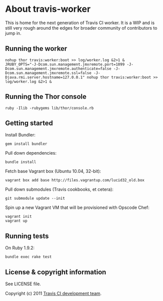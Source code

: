 # About travis-worker #

This is home for the next generation of Travis CI worker. It is a WIP and is still very rough around the edges
for broader community of contributors to jump in.

## Running the worker

    nohup thor travis:worker:boot >> log/worker.log &2>1 &
    JRUBY_OPTS="-J-Dcom.sun.management.jmxremote.port=1099 -J-Dcom.sun.management.jmxremote.authenticate=false -J-Dcom.sun.management.jmxremote.ssl=false -J-Djava.rmi.server.hostname=127.0.0.1" nohup thor travis:worker:boot >> log/worker.log &2>1 &

## Running the Thor console

    ruby -Ilib -rubygems lib/thor/console.rb

## Getting started ##

Install Bundler:

    gem install bundler

Pull down dependencies:

    bundle install

Fetch base Vagrant box (Ubuntu 10.04, 32-bit):

    vagrant box add base http://files.vagrantup.com/lucid32_old.box

Pull down submodules (Travis cookbooks, et cetera):

    git submodule update --init

Spin up a new Vagrant VM that will be provisioned with Opscode Chef:

    vagrant init
    vagrant up


## Running tests ##

On Ruby 1.9.2:

    bundle exec rake test


## License & copyright information ##

See LICENSE file.

Copyright (c) 2011 [Travis CI development team](https://github.com/travis-ci).
